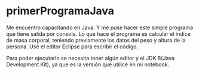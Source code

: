 # primerProgramaJava
Me encuentro capacitando en Java. Y me puse hacer este simple programa que tiene salida por consola. Lo que hace el programa es calcular el índice de masa corporal, teniendo previamente los datos del peso y altura de la persona. Usé el editor Eclipse para escribir el código. 

Para poder ejecutarlo se necesita tener algún editor y el JDK 8(Java Development Kit), ya que es la versión que utilicé en mi notebook.
